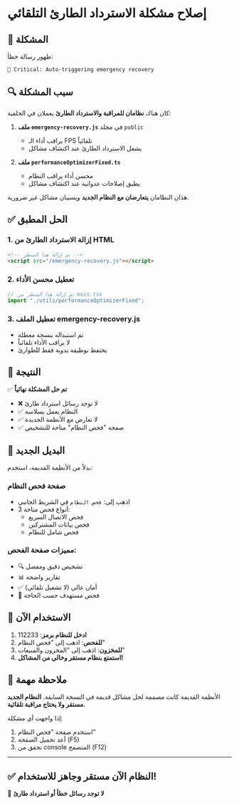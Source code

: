 # إصلاح مشكلة الاسترداد الطارئ التلقائي

## 🚨 المشكلة

ظهور رسالة خطأ:

```
🚨 Critical: Auto-triggering emergency recovery
```

## 🔍 سبب المشكلة

كان هناك **نظامان للمراقبة والاسترداد الطارئ** يعملان في الخلفية:

1. **ملف `emergency-recovery.js`** في مجلد `public`

   - يراقب أداء الـ FPS تلقائياً
   - يشغل الاسترداد الطارئ عند اكتشاف مشاكل

2. **ملف `performanceOptimizerFixed.ts`**
   - محسن أداء يراقب النظام
   - يطبق إصلاحات عدوانية عند اكتشاف مشاكل

هذان النظامان **يتعارضان مع النظام الجديد** ويسببان مشاكل غير ضرورية.

## ✅ الحل المطبق

### 1. **إزالة الاسترداد الطارئ من HTML**

```html
<!-- تم إزالة هذا السطر -->
<script src="/emergency-recovery.js"></script>
```

### 2. **تعطيل محسن الأداء**

```typescript
// تم إزالة هذا السطر من main.tsx
import "./utils/performanceOptimizerFixed";
```

### 3. **تعطيل الملف emergency-recovery.js**

- تم استبداله بنسخة معطلة
- لا يراقب الأداء تلقائياً
- يحتفظ بوظيفة يدوية فقط للطوارئ

## 🎯 النتيجة

✅ **تم حل المشكلة نهائياً**

- ❌ لا توجد رسائل استرداد طارئ
- ✅ النظام يعمل بسلاسة
- ✅ لا تعارض مع الأنظمة الجديدة
- ✅ صفحة "فحص النظام" متاحة للتشخيص

## 🔧 البديل الجديد

بدلاً من الأنظمة القديمة، استخدم:

### **صفحة فحص النظام**

- اذهب إلى: `فحص النظام` في الشريط الجانبي
- 3 أنواع فحص متاحة:
  - فحص الاتصال السريع
  - فحص بيانات المشتركين
  - فحص شامل للنظام

### **مميزات صفحة الفحص:**

- 🔍 تشخيص دقيق ومفصل
- 📊 تقارير واضحة
- ✅ أمان عالي (لا تشغيل تلقائي)
- 🎯 فحص مستهدف حسب الحاجة

## 🚀 الاستخدام الآن

1. **ادخل للنظام برمز**: 112233
2. **للفحص**: اذهب إلى "فحص النظام"
3. **للمخزون**: اذهب إلى "المخزون والمبيعات"
4. **استمتع بنظام مستقر وخالي من المشاكل!**

## 📝 ملاحظة مهمة

الأنظمة القديمة كانت مصممة لحل مشاكل قديمة في النسخة السابقة.
**النظام الجديد مستقر ولا يحتاج مراقبة تلقائية.**

إذا واجهت أي مشكلة:

1. استخدم صفحة "فحص النظام"
2. أعد تحميل الصفحة (F5)
3. تحقق من console المتصفح (F12)

---

## ✅ النظام الآن مستقر وجاهز للاستخدام!

🎉 **لا توجد رسائل خطأ أو استرداد طارئ**
